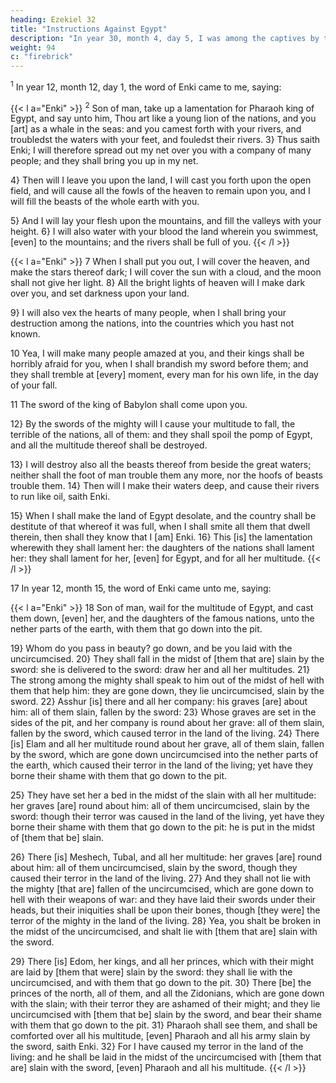 ```yaml
---
heading: Ezekiel 32
title: "Instructions Against Egypt"
description: "In year 30, month 4, day 5, I was among the captives by the river of Chebar"
weight: 94
c: "firebrick"
---
```




<sup>1</sup> In year 12, month 12, day 1, the word of Enki came to me, saying:

{{< l a="Enki" >}}
<sup>2</sup> Son of man, take up a lamentation for Pharaoh king of Egypt, and say unto him, Thou art like a young lion of the nations, and you [art] as a whale in the seas: and you camest forth with your rivers, and troubledst the waters with your feet, and fouledst their rivers. 3} Thus saith Enki; I will therefore spread out my net over you with a company of many people; and they shall bring you up in my net. 

4} Then will I leave you upon the land, I will cast you forth upon the open field, and will cause all the fowls of the heaven to remain upon you, and I will fill the beasts of the
whole earth with you. 

5} And I will lay your flesh upon the mountains, and fill the valleys with your height. 6} I
will also water with your blood the land wherein you swimmest, [even] to the mountains; and the rivers shall be full of you. 
{{< /l >}}


{{< l a="Enki" >}}
7 When I shall put you out, I will cover the heaven, and make the stars thereof dark; I will cover the sun with a cloud, and the moon shall not give her light. 8} All the bright lights of heaven will I make dark over you, and set darkness upon your land.

9} I will also vex the hearts of many people, when I shall bring your destruction among the nations, into
the countries which you hast not known. 

10 Yea, I will make many people amazed at you, and their kings shall
be horribly afraid for you, when I shall brandish my sword
before them; and they shall tremble at [every] moment,
every man for his own life, in the day of your fall.

11 The sword of the king of Babylon shall come upon you. 

12} By the swords of the mighty will I cause your multitude to fall, the
terrible of the nations, all of them: and they shall spoil the
pomp of Egypt, and all the multitude thereof shall be
destroyed. 

13} I will destroy also all the beasts thereof
from beside the great waters; neither shall the foot of man
trouble them any more, nor the hoofs of beasts trouble them.
14} Then will I make their waters deep, and cause their
rivers to run like oil, saith Enki. 

15} When I shall make the land of Egypt desolate, and the country shall
be destitute of that whereof it was full, when I shall smite
all them that dwell therein, then shall they know that I [am]
Enki. 16} This [is] the lamentation wherewith
they shall lament her: the daughters of the nations shall
lament her: they shall lament for her, [even] for Egypt, and
for all her multitude.
{{< /l >}}



17 In year 12, month 15, the word of Enki came unto me, saying:


{{< l a="Enki" >}}
18 Son of man, wail for the multitude of Egypt, and cast them down, [even] her, and the
daughters of the famous nations, unto the nether parts of the
earth, with them that go down into the pit. 

19} Whom do you pass in beauty? go down, and be you laid with the
uncircumcised. 20} They shall fall in the midst of
[them that are] slain by the sword: she is delivered to the
sword: draw her and all her multitudes. 21} The strong
among the mighty shall speak to him out of the midst of hell
with them that help him: they are gone down, they lie
uncircumcised, slain by the sword. 22} Asshur [is]
there and all her company: his graves [are] about him: all of
them slain, fallen by the sword: 23} Whose graves are
set in the sides of the pit, and her company is round about her grave: all of them slain, fallen by the sword, which
caused terror in the land of the living. 24} There [is] Elam and all her multitude round about her grave, all of
them slain, fallen by the sword, which are gone down
uncircumcised into the nether parts of the earth, which
caused their terror in the land of the living; yet have they
borne their shame with them that go down to the pit.

25} They have set her a bed in the midst of the slain
with all her multitude: her graves [are] round about him: all
of them uncircumcised, slain by the sword: though their
terror was caused in the land of the living, yet have they
borne their shame with them that go down to the pit: he is
put in the midst of [them that be] slain. 

26} There [is]
Meshech, Tubal, and all her multitude: her graves [are]
round about him: all of them uncircumcised, slain by the
sword, though they caused their terror in the land of the
living. 27} And they shall not lie with the mighty [that
are] fallen of the uncircumcised, which are gone down to
hell with their weapons of war: and they have laid their
swords under their heads, but their iniquities shall be upon
their bones, though [they were] the terror of the mighty in
the land of the living. 28} Yea, you shalt be broken in
the midst of the uncircumcised, and shalt lie with [them that
are] slain with the sword. 

29} There [is] Edom, her
kings, and all her princes, which with their might are laid by
[them that were] slain by the sword: they shall lie with the
uncircumcised, and with them that go down to the pit.
30} There [be] the princes of the north, all of them, and
all the Zidonians, which are gone down with the slain; with
their terror they are ashamed of their might; and they lie
uncircumcised with [them that be] slain by the sword, and
bear their shame with them that go down to the pit. 31}
Pharaoh shall see them, and shall be comforted over all his
multitude, [even] Pharaoh and all his army slain by the
sword, saith Enki. 32} For I have caused my
terror in the land of the living: and he shall be laid in the
midst of the uncircumcised with [them that are] slain with
the sword, [even] Pharaoh and all his multitude.
{{< /l >}}

